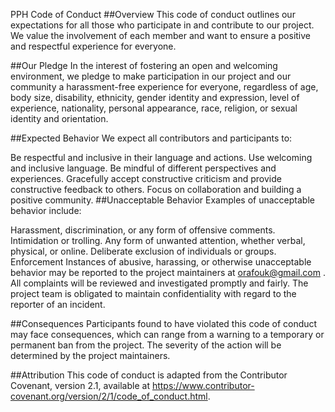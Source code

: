 PPH Code of Conduct
##Overview
This code of conduct outlines our expectations for all those who participate in and contribute to our project. We value the involvement of each member and want to ensure a positive and respectful experience for everyone.

##Our Pledge
In the interest of fostering an open and welcoming environment, we pledge to make participation in our project and our community a harassment-free experience for everyone, regardless of age, body size, disability, ethnicity, gender identity and expression, level of experience, nationality, personal appearance, race, religion, or sexual identity and orientation.

##Expected Behavior
We expect all contributors and participants to:

Be respectful and inclusive in their language and actions.
Use welcoming and inclusive language.
Be mindful of different perspectives and experiences.
Gracefully accept constructive criticism and provide constructive feedback to others.
Focus on collaboration and building a positive community.
##Unacceptable Behavior
Examples of unacceptable behavior include:

Harassment, discrimination, or any form of offensive comments.
Intimidation or trolling.
Any form of unwanted attention, whether verbal, physical, or online.
Deliberate exclusion of individuals or groups.
Enforcement
Instances of abusive, harassing, or otherwise unacceptable behavior may be reported to the project maintainers at orafouk@gmail.com . All complaints will be reviewed and investigated promptly and fairly. The project team is obligated to maintain confidentiality with regard to the reporter of an incident.

##Consequences
Participants found to have violated this code of conduct may face consequences, which can range from a warning to a temporary or permanent ban from the project. The severity of the action will be determined by the project maintainers.

##Attribution
This code of conduct is adapted from the Contributor Covenant, version 2.1, available at https://www.contributor-covenant.org/version/2/1/code_of_conduct.html.
